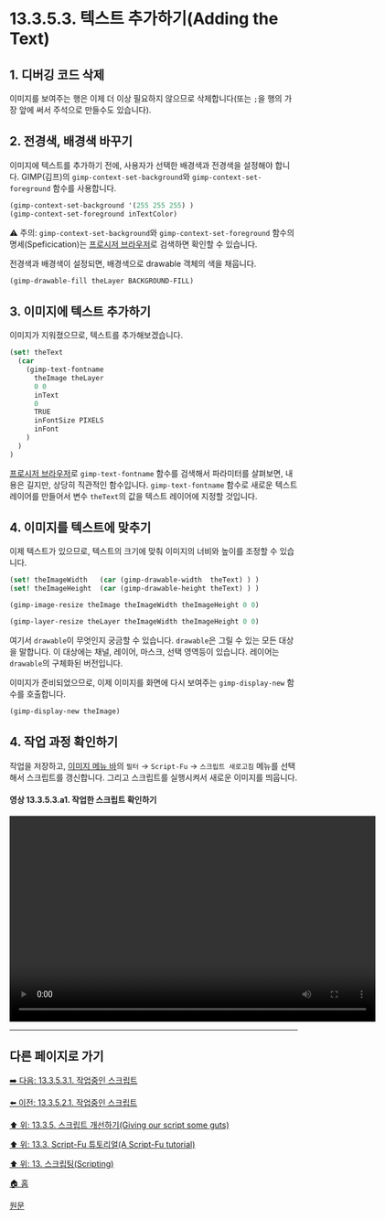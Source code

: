 # 13.3.5.3. 텍스트 추가하기(Adding the Text)
## 1. 디버깅 코드 삭제
이미지를 보여주는 행은 이제 더 이상 필요하지 않으므로 삭제합니다(또는 `;`을 행의 가장 앞에 써서 주석으로 만들수도 있습니다).

## 2. 전경색, 배경색 바꾸기
이미지에 텍스트를 추가하기 전에, 사용자가 선택한 배경색과 전경색을 설정해야 합니다. GIMP(김프)의 `gimp-context-set-background`와 `gimp-context-set-foreground` 함수를 사용합니다.

```scheme
(gimp-context-set-background '(255 255 255) )
(gimp-context-set-foreground inTextColor)
```

⚠️ 주의: `gimp-context-set-background`와 `gimp-context-set-foreground` 함수의 명세(Speficication)는 [프로시저 브라우저](./16-12-08-the-procedure-browser.md)로 검색하면 확인할 수 있습니다.

전경색과 배경색이 설정되면, 배경색으로 drawable 객체의 색을 채웁니다.

```scheme
(gimp-drawable-fill theLayer BACKGROUND-FILL)
```

## 3. 이미지에 텍스트 추가하기
이미지가 지워졌으므로, 텍스트를 추가해보겠습니다.

```scheme
(set! theText
  (car
    (gimp-text-fontname
      theImage theLayer
      0 0
      inText
      0
      TRUE
      inFontSize PIXELS
      inFont
    )
  )
)
```

[프로시저 브라우저](./16-12-08-the-procedure-browser.md)로 `gimp-text-fontname` 함수를 검색해서 파라미터를 살펴보면, 내용은 길지만, 상당히 직관적인 함수입니다. `gimp-text-fontname` 함수로 새로운 텍스트 레이어를 만들어서 변수 `theText`의 값을 텍스트 레이어에 지정할 것입니다.

## 4. 이미지를 텍스트에 맞추기
이제 텍스트가 있으므로, 텍스트의 크기에 맞춰 이미지의 너비와 높이를 조정할 수 있습니다.

```scheme
(set! theImageWidth   (car (gimp-drawable-width  theText) ) )
(set! theImageHeight  (car (gimp-drawable-height theText) ) )

(gimp-image-resize theImage theImageWidth theImageHeight 0 0)

(gimp-layer-resize theLayer theImageWidth theImageHeight 0 0)
```
여기서 `drawable`이 무엇인지 궁금할 수 있습니다. `drawable`은 그릴 수 있는 모든 대상을 말합니다. 이 대상에는 채널, 레이어, 마스크, 선택 영역등이 있습니다. 레이어는 `drawable`의 구체화된 버전입니다.

이미지가 준비되었으므로, 이제 이미지를 화면에 다시 보여주는 `gimp-display-new` 함수를 호출합니다.

```scheme
(gimp-display-new theImage)
```

## 4. 작업 과정 확인하기
작업을 저장하고, [이미지 메뉴 바](./03-02-04-02-image-menu.md)의 `필터` → `Script-Fu` → `스크립트 새로고침` 메뉴를 선택해서 스크립트를 갱신합니다. 그리고 스크립트를 실행시켜서 새로운 이미지를 띄웁니다.

#### 영상 13.3.5.3.a1. 작업한 스크립트 확인하기
<video controls="controls" width="640" height="360"  src="https://github.com/wonder13662/gimp/assets/15767104/4e087243-be88-4c16-b862-49faf020806e"></video>

***

## 다른 페이지로 가기

[➡️ 다음: 13.3.5.3.1. 작업중인 스크립트](./13-03-05-03-01-script_in_progress.md)

[⬅️ 이전: 13.3.5.2.1. 작업중인 스크립트](./13-03-05-02-01-script_in_progress.md)

[⬆️ 위: 13.3.5. 스크립트 개선하기(Giving our script some guts)](./13-03-05-00-giving-our-script-some-guts.md)

[⬆️ 위: 13.3. Script-Fu 튜토리얼(A Script-Fu tutorial)](./13-03-00-a-script-fu-tutorial.md)

[⬆️ 위: 13. 스크립팅(Scripting)](./13-00-scripting.md)

[🏠 홈](./00-home.md)

[원문](https://docs.gimp.org/2.10/ko/gimp-using-script-fu-tutorial-script.html#idm10203)
